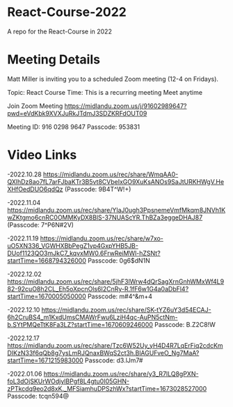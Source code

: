 # React-Course-2022

A repo for the React-Course in 2022

# Meeting Details

Matt Miller is inviting you to a scheduled Zoom meeting (12-4 on Fridays).

Topic: React Course
Time: This is a recurring meeting Meet anytime

Join Zoom Meeting
https://midlandu.zoom.us/j/91602989647?pwd=eVdKbk9XVXJuRkJTdmJ3SDZKRFdOUT09

Meeting ID: 916 0298 9647
Passcode: 953831

# Video Links

-2022.10.28 https://midlandu.zoom.us/rec/share/WmqAA0-QXlhDz8ao7fL7arFJbaKTr3B5vt8CVbeIxGO9XuKsANOs9SaJtURKHWgV.HeXHfOedDUO6qdQz (Passcode: 9B4T^W!+)

-2022.11.04 https://midlandu.zoom.us/rec/share/YlaJ0ugh3PpsnemeVmfMkqm8JNVh1KwZKtgmo6cnRC0OMMKyDX8BlS-37NUAScYR.ThBZa3eggeDHAJ87 (Passcode: 7^P6N#2V)

-2022.11.19 https://midlandu.zoom.us/rec/share/w7xo-uO5XN336_VGWHXBbPegZ1vp4GxpYHB5JB-DUof1123QO3mJkC7_kqvxMW0.6FrwReiMWl-hZSNt?startTime=1668794326000
Passcode: 0g6$dN1N

-2022.12.02 https://midlandu.zoom.us/rec/share/5jhF3lWrw4dQrSagXrnGnhWMxWf4L982-92cuO8h2CL_Eh5oXpcnOls6I2CnRy-R.1fF6w1G4a0aDbFl4?startTime=1670005050000
Passcode: m#4^&m+4

-2022.12.10 https://midlandu.zoom.us/rec/share/SK-tYZ6uY3d54ECAJ-6h2CruBS4_m1KxdUmsCMAWrFwu6LziH4qc-AuPN5ctNm-b.SYtPMQeTtK8Fa3LZ?startTime=1670609246000
Passcode: B.Z2C8!W

-2022.12.17 https://midlandu.zoom.us/rec/share/Tzc6W52Uy_yH4D4R7LqErFiq2cdcKmDIKzN33f6qQb8g7ysLmRJQnaxBWqS2ct3h.BlAGUFveO_Ng7MaA?startTime=1671215983000
Passcode: d3.lJm7#

-2022.01.06 https://midlandu.zoom.us/rec/share/y3_R7lLQ8gPXN-foL3dOjSKUrWOdjylBPgf8L4gtu0I05GHN-zPTkcdq9eo2d8xK._MFSiamhuDPSzhWx?startTime=1673028527000
Passcode: tcqn594@
